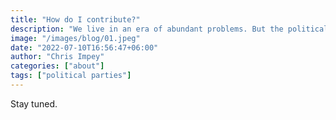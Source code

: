 ```yaml
---
title: "How do I contribute?"
description: "We live in an era of abundant problems. But the political situation is not solving them effectively. You want to make a difference - the only question is.. how?"
image: "/images/blog/01.jpeg"
date: "2022-07-10T16:56:47+06:00"
author: "Chris Impey"
categories: ["about"]
tags: ["political parties"]
---
```


Stay tuned.